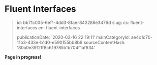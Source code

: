 Fluent Interfaces
=================

> id: bb71c005-6ef1-4dd3-8fae-843286e3476d
> slug:
> 	cs: fluent-interfaces
> 	en: fluent-interfaces
> 
> publicationDate: '2020-02-16 22:19:11'
> mainCategoryId: ae4c1c70-11b3-433e-b1d0-e590155bb8b9
> sourceContentHash: '80a0e39f2ff8c619785b1b704f1af934'

**Page in progress!**

